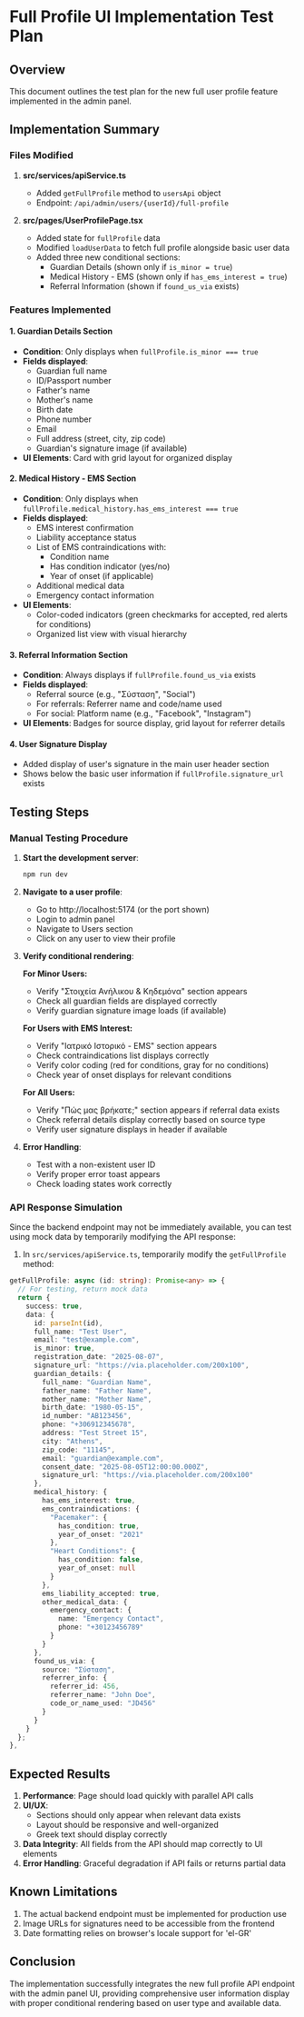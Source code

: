 # Full Profile UI Implementation Test Plan

## Overview
This document outlines the test plan for the new full user profile feature implemented in the admin panel.

## Implementation Summary

### Files Modified
1. **src/services/apiService.ts**
   - Added `getFullProfile` method to `usersApi` object
   - Endpoint: `/api/admin/users/{userId}/full-profile`

2. **src/pages/UserProfilePage.tsx**
   - Added state for `fullProfile` data
   - Modified `loadUserData` to fetch full profile alongside basic user data
   - Added three new conditional sections:
     - Guardian Details (shown only if `is_minor = true`)
     - Medical History - EMS (shown only if `has_ems_interest = true`)
     - Referral Information (shown if `found_us_via` exists)

### Features Implemented

#### 1. Guardian Details Section
- **Condition**: Only displays when `fullProfile.is_minor === true`
- **Fields displayed**:
  - Guardian full name
  - ID/Passport number
  - Father's name
  - Mother's name
  - Birth date
  - Phone number
  - Email
  - Full address (street, city, zip code)
  - Guardian's signature image (if available)
- **UI Elements**: Card with grid layout for organized display

#### 2. Medical History - EMS Section
- **Condition**: Only displays when `fullProfile.medical_history.has_ems_interest === true`
- **Fields displayed**:
  - EMS interest confirmation
  - Liability acceptance status
  - List of EMS contraindications with:
    - Condition name
    - Has condition indicator (yes/no)
    - Year of onset (if applicable)
  - Additional medical data
  - Emergency contact information
- **UI Elements**: 
  - Color-coded indicators (green checkmarks for accepted, red alerts for conditions)
  - Organized list view with visual hierarchy

#### 3. Referral Information Section
- **Condition**: Always displays if `fullProfile.found_us_via` exists
- **Fields displayed**:
  - Referral source (e.g., "Σύσταση", "Social")
  - For referrals: Referrer name and code/name used
  - For social: Platform name (e.g., "Facebook", "Instagram")
- **UI Elements**: Badges for source display, grid layout for referrer details

#### 4. User Signature Display
- Added display of user's signature in the main user header section
- Shows below the basic user information if `fullProfile.signature_url` exists

## Testing Steps

### Manual Testing Procedure

1. **Start the development server**:
   ```bash
   npm run dev
   ```

2. **Navigate to a user profile**:
   - Go to http://localhost:5174 (or the port shown)
   - Login to admin panel
   - Navigate to Users section
   - Click on any user to view their profile

3. **Verify conditional rendering**:
   
   **For Minor Users:**
   - Verify "Στοιχεία Ανήλικου & Κηδεμόνα" section appears
   - Check all guardian fields are displayed correctly
   - Verify guardian signature image loads (if available)
   
   **For Users with EMS Interest:**
   - Verify "Ιατρικό Ιστορικό - EMS" section appears
   - Check contraindications list displays correctly
   - Verify color coding (red for conditions, gray for no conditions)
   - Check year of onset displays for relevant conditions
   
   **For All Users:**
   - Verify "Πώς μας βρήκατε;" section appears if referral data exists
   - Check referral details display correctly based on source type
   - Verify user signature displays in header if available

4. **Error Handling**:
   - Test with a non-existent user ID
   - Verify proper error toast appears
   - Check loading states work correctly

### API Response Simulation

Since the backend endpoint may not be immediately available, you can test using mock data by temporarily modifying the API response:

1. In `src/services/apiService.ts`, temporarily modify the `getFullProfile` method:

```typescript
getFullProfile: async (id: string): Promise<any> => {
  // For testing, return mock data
  return {
    success: true,
    data: {
      id: parseInt(id),
      full_name: "Test User",
      email: "test@example.com",
      is_minor: true,
      registration_date: "2025-08-07",
      signature_url: "https://via.placeholder.com/200x100",
      guardian_details: {
        full_name: "Guardian Name",
        father_name: "Father Name",
        mother_name: "Mother Name",
        birth_date: "1980-05-15",
        id_number: "AB123456",
        phone: "+306912345678",
        address: "Test Street 15",
        city: "Athens",
        zip_code: "11145",
        email: "guardian@example.com",
        consent_date: "2025-08-05T12:00:00.000Z",
        signature_url: "https://via.placeholder.com/200x100"
      },
      medical_history: {
        has_ems_interest: true,
        ems_contraindications: {
          "Pacemaker": {
            has_condition: true,
            year_of_onset: "2021"
          },
          "Heart Conditions": {
            has_condition: false,
            year_of_onset: null
          }
        },
        ems_liability_accepted: true,
        other_medical_data: {
          emergency_contact: {
            name: "Emergency Contact",
            phone: "+30123456789"
          }
        }
      },
      found_us_via: {
        source: "Σύσταση",
        referrer_info: {
          referrer_id: 456,
          referrer_name: "John Doe",
          code_or_name_used: "JD456"
        }
      }
    }
  };
},
```

## Expected Results

1. **Performance**: Page should load quickly with parallel API calls
2. **UI/UX**: 
   - Sections should only appear when relevant data exists
   - Layout should be responsive and well-organized
   - Greek text should display correctly
3. **Data Integrity**: All fields from the API should map correctly to UI elements
4. **Error Handling**: Graceful degradation if API fails or returns partial data

## Known Limitations

1. The actual backend endpoint must be implemented for production use
2. Image URLs for signatures need to be accessible from the frontend
3. Date formatting relies on browser's locale support for 'el-GR'

## Conclusion

The implementation successfully integrates the new full profile API endpoint with the admin panel UI, providing comprehensive user information display with proper conditional rendering based on user type and available data.